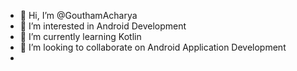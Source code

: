 - 👋 Hi, I’m @GouthamAcharya
- 👀 I’m interested in Android Development
- 🌱 I’m currently learning Kotlin
- 💞️ I’m looking to collaborate on Android Application Development
- 

<!---
GouthamAcharya/GouthamAcharya is a ✨ special ✨ repository because its `README.md` (this file) appears on your GitHub profile.
You can click the Preview link to take a look at your changes.
--->
